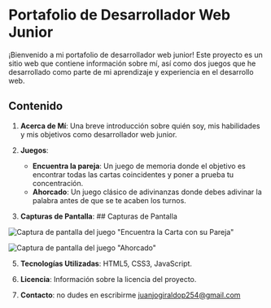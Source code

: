 # Portafolio de Desarrollador Web Junior

¡Bienvenido a mi portafolio de desarrollador web junior! Este proyecto es un sitio web que contiene información sobre mí, así como dos juegos que he desarrollado como parte de mi aprendizaje y experiencia en el desarrollo web.

## Contenido

1. **Acerca de Mí**: Una breve introducción sobre quién soy, mis habilidades y mis objetivos como desarrollador web junior.

2. **Juegos**:
   - **Encuentra la pareja**: Un juego de memoria donde el objetivo es encontrar todas las cartas coincidentes y poner a prueba tu concentración.
   - **Ahorcado**: Un juego clásico de adivinanzas donde debes adivinar la palabra antes de que se te acaben los turnos.

3. **Capturas de Pantalla**: ## Capturas de Pantalla

![Captura de pantalla del juego "Encuentra la Carta con su Pareja"](game1.png)

![Captura de pantalla del juego "Ahorcado"](game2.png)

5. **Tecnologías Utilizadas**: HTML5, CSS3, JavaScript.

7. **Licencia**: Información sobre la licencia del proyecto.

8. **Contacto**: no dudes en escribirme juanjogiraldop254@gmail.com



